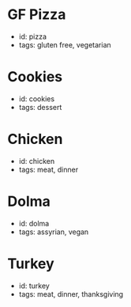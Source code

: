 # GF Pizza
- id: pizza
- tags: gluten free, vegetarian

# Cookies
- id: cookies
- tags: dessert

# Chicken
- id: chicken
- tags: meat, dinner

# Dolma
- id: dolma
- tags: assyrian, vegan

# Turkey
- id: turkey
- tags: meat, dinner, thanksgiving
